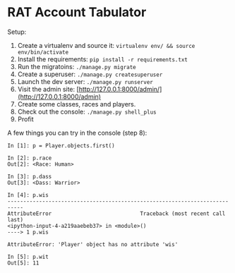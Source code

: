 RAT Account Tabulator
=====================

Setup:

1. Create a virtualenv and source it: `virtualenv env/ && source env/bin/activate`
2. Install the requirements: `pip install -r requirements.txt`
3. Run the migratoins: `./manage.py migrate`
4. Create a superuser: `./manage.py createsuperuser`
5. Launch the dev server: `./manage.py runserver`
6. Visit the admin site: [http://127.0.0.1:8000/admin/](http://127.0.0.1:8000/admin)
7. Create some classes, races and players.
8. Check out the console: `./manage.py shell_plus`
9. Profit


A few things you can try in the console (step 8):


    In [1]: p = Player.objects.first()

    In [2]: p.race
    Out[2]: <Race: Human>

    In [3]: p.dass
    Out[3]: <Dass: Warrior>

    In [4]: p.wis
    ---------------------------------------------------------------------------
    AttributeError                            Traceback (most recent call last)
    <ipython-input-4-a219aaebeb37> in <module>()
    ----> 1 p.wis

    AttributeError: 'Player' object has no attribute 'wis'

    In [5]: p.wit
    Out[5]: 11
